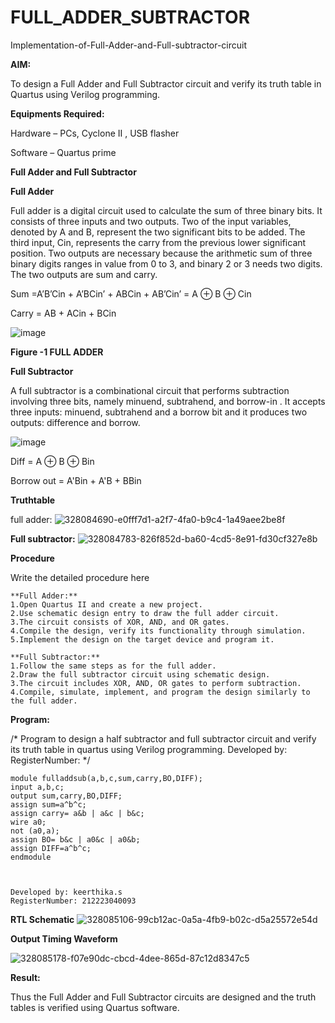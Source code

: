 # FULL_ADDER_SUBTRACTOR

Implementation-of-Full-Adder-and-Full-subtractor-circuit

**AIM:**

To design a Full Adder and Full Subtractor circuit and verify its truth table in Quartus using Verilog programming.

**Equipments Required:**

Hardware – PCs, Cyclone II , USB flasher

Software – Quartus prime

**Full Adder and Full Subtractor**

**Full Adder**

Full adder is a digital circuit used to calculate the sum of three binary bits. It consists of three inputs and two outputs. Two of the input variables, denoted by A and B, represent the two significant bits to be added. The third input, Cin, represents the carry from the previous lower significant position. Two outputs are necessary because the arithmetic sum of three binary digits ranges in value from 0 to 3, and binary 2 or 3 needs two digits. The two outputs are sum and carry.

Sum =A’B’Cin + A’BCin’ + ABCin + AB’Cin’ = A ⊕ B ⊕ Cin 

Carry = AB + ACin + BCin

![image](https://github.com/naavaneetha/FULL_ADDER_SUBTRACTOR/assets/154305477/0f30ba51-5ffb-4198-845f-18e054f675e7)

**Figure -1 FULL ADDER**

**Full Subtractor**

A full subtractor is a combinational circuit that performs subtraction involving three bits, namely minuend, subtrahend, and borrow-in . It accepts three inputs: minuend, subtrahend and a borrow bit and it produces two outputs: difference and borrow.

![image](https://github.com/naavaneetha/FULL_ADDER_SUBTRACTOR/assets/154305477/02b24f51-ab51-4304-9ad6-7b81ffc1ead5)

Diff = A ⊕ B ⊕ Bin 

Borrow out = A'Bin + A'B + BBin

**Truthtable**

full adder:
![328084690-e0fff7d1-a2f7-4fa0-b9c4-1a49aee2be8f](https://github.com/keerthigasudhagar/FULL_ADDER_SUBTRACTOR/assets/163229129/c1ce60b0-e681-4410-a17d-6e75c2750d79)


**Full subtractor:**
![328084783-826f852d-ba60-4cd5-8e91-fd30cf327e8b](https://github.com/keerthigasudhagar/FULL_ADDER_SUBTRACTOR/assets/163229129/e41c6f6e-99ef-4e56-9544-3406e91d04ce)

**Procedure**


Write the detailed procedure here
```
**Full Adder:**
1.Open Quartus II and create a new project.
2.Use schematic design entry to draw the full adder circuit. 
3.The circuit consists of XOR, AND, and OR gates. 
4.Compile the design, verify its functionality through simulation. 
5.Implement the design on the target device and program it.

**Full Subtractor:** 
1.Follow the same steps as for the full adder. 
2.Draw the full subtractor circuit using schematic design. 
3.The circuit includes XOR, AND, OR gates to perform subtraction. 
4.Compile, simulate, implement, and program the design similarly to the full adder.
```
**Program:**

/* Program to design a half subtractor and full subtractor circuit and verify its truth table in quartus using Verilog programming. Developed by: RegisterNumber:
*/
```
module fulladdsub(a,b,c,sum,carry,BO,DIFF);
input a,b,c;
output sum,carry,BO,DIFF;
assign sum=a^b^c;
assign carry= a&b | a&c | b&c;
wire a0;
not (a0,a);
assign BO= b&c | a0&c | a0&b;
assign DIFF=a^b^c;
endmodule



Developed by: keerthika.s
RegisterNumber: 212223040093
```

**RTL Schematic**
![328085106-99cb12ac-0a5a-4fb9-b02c-d5a25572e54d](https://github.com/keerthigasudhagar/FULL_ADDER_SUBTRACTOR/assets/163229129/4a38135e-c336-42c7-bfa1-7869fd2dd2e9)


**Output Timing Waveform**

![328085178-f07e90dc-cbcd-4dee-865d-87c12d8347c5](https://github.com/keerthigasudhagar/FULL_ADDER_SUBTRACTOR/assets/163229129/f1b6da80-4248-4e8a-a712-28c237f001f9)


**Result:**

Thus the Full Adder and Full Subtractor circuits are designed and the truth tables is verified using Quartus software.



